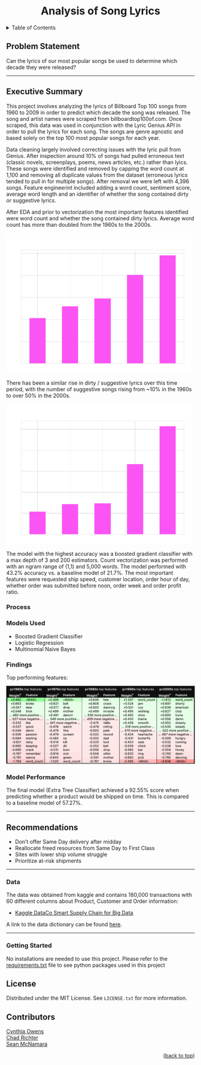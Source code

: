 <p align="center">
    <h1 align="center">Analysis of Song Lyrics</h1>
</p>

<div id="top"></div>

<details>
  <summary>Table of Contents</summary>
  <ol>
<li><a href="#problem-statement">Problem Statement</a></li>
      <li><a href="#executive-summary">Executive Summary</a></li>
    <li><a href="#Data">Data</a></li>
      <li><a href="#getting-started">Getting Started</a></li>
        <li><a href="#prerequisites">Prerequisites</a></li>
        <li><a href="#installation">Installation</a></li>
    <li><a href="#license">License</a></li>
    <li><a href="#contact">Contact</a></li>
    <li><a href="#acknowledgments">Acknowledgments</a></li>
  </ol>
</details>


## Problem Statement

Can the lyrics of our most popular songs be used to determine which decade they were released?

<hr style="border:0.2px light gray"> </hr>

## Executive Summary

This project involves analyzing the lyrics of Billboard Top 100 songs from 1960 to 2009 in order to predict which decade the song was released. The song and artist names were scraped from billboardtop100of.com. Once scraped, this data was used in conjunction with the Lyric Genius API in order to pull the lyrics for each song. The songs are genre agnostic and based solely on the top 100 most popular songs for each year.

Data cleaning largely involved correcting issues with the lyric pull from Genius. After inspection around 10% of songs had pulled erroneous text (classic novels, screenplays, poems, news articles, etc.) rather than lyics. These songs were identified and removed by capping the word count at 1,100 and removing all duplicate values from the dataset (erroneous lyrics tended to pull in for multiple songs). After removal we were left with 4,396 songs. Feature engineerint included adding a word count, sentiment score, average word length and an identifier of whether the song contained dirty or suggestive lyrics.

After EDA and prior to vectorization the most important features identified were word count and whether the song contained dirty lyrics. Average word count has more than doubled from the 1960s to the 2000s. 
<br>

<img src="./assets/word_count.png" alt="Drawing" style="width: 500px;"/>



There has been a similar rise in dirty / suggestive lyrics over this time period, with the number of suggestive songs rising from ~10% in the 1960s to over 50% in the 2000s.
<br>

<img src="./assets/suggestive.png" alt="Drawing" style="width: 500px;"/>

The model with the highest accuracy was a boosted gradient classifier with a max depth of 3 and 200 estimators. Count vectorization was performed with an ngram range of (1,1) and 5,000 words. The model performed with 43.2% accuracy vs. a baseline model of 21.7%. The most important features were requested ship speed, customer location, order hour of day, whether order was submitted before noon, order week and order profit ratio.



### Process

### Models Used

* Boosted Gradient Classifier
* Logistic Regression
* Multinomial Naive Bayes

### Findings
Top performing features:

<img src="./assets/coefs.png" alt="Drawing" style="width: 700px;"/>

### Model Performance

The final model (Extra Tree Classifier) achieved a 92.55% score when predicting whether a product would be shipped on time. This is compared to a baseline model of 57.27%.

<hr style="border:0.2px light gray"> </hr>

## Recommendations

* Don’t offer Same Day delivery after midday
* Reallocate freed resources from Same Day to First Class
* Sites with lower ship volume struggle
* Prioritize at-risk shipments

<hr style="border:0.2px light gray"> </hr>

### Data

The data was obtained from kaggle and contains 180,000 transactions with 60 different columns about Product, Customer and Order information:

* [Kaggle DataCo Smart Supply Chain for Big Data](https://www.kaggle.com/shashwatwork/dataco-smart-supply-chain-for-big-data-analysis)

A link to the data dictionary can be found [here](https://www.kaggle.com/shashwatwork/dataco-smart-supply-chain-for-big-data-analysis?select=DescriptionDataCoSupplyChain.csv).

<hr style="border:0.2px light gray"> </hr>

### Getting Started

No installations are needed to use this project. Please refer to the [requirements.txt](https:) file to see python packages used in this project
## License

Distributed under the MIT License. See `LICENSE.txt` for more information.





<!-- CONTACT -->
## Contributors
[Cynthia Owens](https://www.linkedin.com/in/cynthiakowens/)<br>
[Chad Richter](https://www.linkedin.com/in/chad-richter/)<br>
[Sean McNamara](https://www.linkedin.com/in/sean123mcnamara/)<br>

<p align="right">(<a href="#top">back to top</a>)</p>

